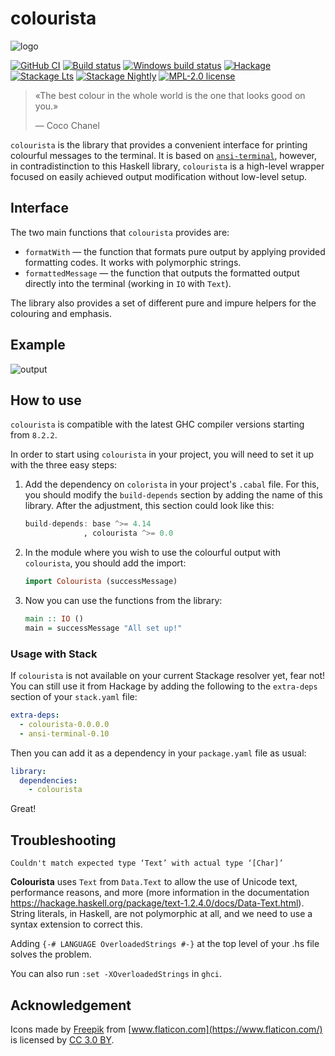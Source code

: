 # colourista

![logo](https://user-images.githubusercontent.com/4276606/74611761-e7d69c80-50f6-11ea-8065-c9da0371b9bf.png)

[![GitHub CI](https://github.com/kowainik/colourista/workflows/CI/badge.svg)](https://github.com/kowainik/colourista/actions)
[![Build status](https://img.shields.io/travis/kowainik/colourista.svg?logo=travis)](https://travis-ci.org/kowainik/colourista)
[![Windows build status](https://ci.appveyor.com/api/projects/status/github/kowainik/colourista?branch=master&svg=true)](https://ci.appveyor.com/project/kowainik/colourista)
[![Hackage](https://img.shields.io/hackage/v/colourista.svg?logo=haskell)](https://hackage.haskell.org/package/colourista)
[![Stackage Lts](http://stackage.org/package/colourista/badge/lts)](http://stackage.org/lts/package/colourista)
[![Stackage Nightly](http://stackage.org/package/colourista/badge/nightly)](http://stackage.org/nightly/package/colourista)
[![MPL-2.0 license](https://img.shields.io/badge/license-MPL--2.0-blue.svg)](LICENSE)

> «The best colour in the whole world is the one that looks good on you.»
>
> — Coco Chanel

`colourista` is the library that provides a convenient interface for printing
colourful messages to the terminal. It is based on
[`ansi-terminal`](https://hackage.haskell.org/package/ansi-terminal), however,
in contradistinction to this Haskell library, `colourista` is a high-level
wrapper focused on easily achieved output modification without low-level setup.

## Interface

The two main functions that `colourista` provides are:

 * `formatWith` — the function that formats pure output by applying provided
   formatting codes. It works with polymorphic strings.
 * `formattedMessage` — the function that outputs the formatted output directly
   into the terminal (working in `IO` with `Text`).

The library also provides a set of different pure and impure helpers for the
colouring and emphasis.

## Example

![output](https://user-images.githubusercontent.com/8126674/74609327-0a5dbb00-50e1-11ea-8c4b-2db4ab5b42a2.png)

## How to use

`colourista` is compatible with the latest GHC compiler versions starting from `8.2.2`.

In order to start using `colourista` in your project, you will need to set it up with the three easy steps:

1. Add the dependency on `colorista` in your project's `.cabal` file. For this,
   you should modify the `build-depends` section by adding the name of this
   library. After the adjustment, this section could look like this:

   ```haskell
   build-depends: base ^>= 4.14
                , colourista ^>= 0.0
   ```
2. In the module where you wish to use the colourful output with `colourista`,
   you should add the import:

   ```haskell
   import Colourista (successMessage)
   ```
3. Now you can use the functions from the library:

   ```haskell
   main :: IO ()
   main = successMessage "All set up!"
   ```
### Usage with Stack

If `colourista` is not available on your current Stackage resolver yet, fear not! You can still use
it from Hackage by adding the following to the `extra-deps` section of your `stack.yaml`
file:

```yaml
extra-deps:
  - colourista-0.0.0.0
  - ansi-terminal-0.10
```

Then you can add it as a dependency in your `package.yaml` file as usual:

```yaml
library:
  dependencies:
    - colourista
```

Great!

## Troubleshooting

`Couldn't match expected type ‘Text’ with actual type ‘[Char]’`

**Colourista** uses `Text` from `Data.Text` to allow the use of Unicode text, performance reasons, and more (more information in the documentation https://hackage.haskell.org/package/text-1.2.4.0/docs/Data-Text.html). String literals, in Haskell, are not polymorphic at all, and we need to use a syntax extension to correct this.

Adding `{-# LANGUAGE OverloadedStrings #-}` at the top level of your .hs file solves the problem.

You can also run `:set -XOverloadedStrings` in `ghci`.

## Acknowledgement

Icons made by [Freepik](http://www.freepik.com) from [www.flaticon.com](https://www.flaticon.com/) is licensed by [CC 3.0 BY](http://creativecommons.org/licenses/by/3.0/).
